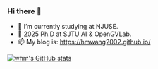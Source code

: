 ### Hi there 👋

- 🔭 I’m currently studying at NJUSE.
- 🌱 2025 Ph.D at SJTU AI & OpenGVLab.
- 📫 My blog is: https://hmwang2002.github.io/

[![whm's GitHub stats](https://github-readme-stats.vercel.app/api?username=hmwang2002&show_icons=true&count_private=true&include_all_commits=true&hide=contribs)](https://github.com/hmwang2002/github-readme-stats)

